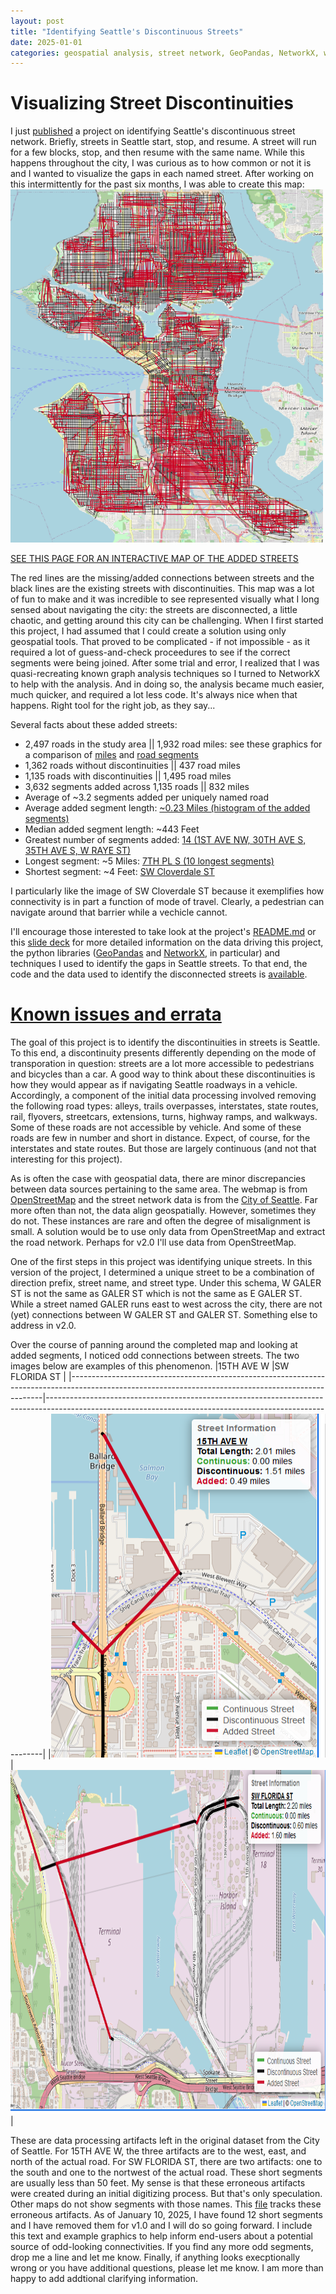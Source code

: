```yaml
---
layout: post
title: "Identifying Seattle's Discontinuous Streets"
date: 2025-01-01
categories: geospatial analysis, street network, GeoPandas, NetworkX, webmap
---
```


# Visualizing Street Discontinuities
I just [published](https://github.com/mike-babb/seattle_streets) a project on identifying Seattle's discontinuous street network. Briefly, streets in Seattle start, stop, and resume. A street will run for a few blocks, stop, and then resume with the same name. While this happens throughout the city, I was curious as to how common or not it is and I wanted to visualize the gaps in each named street. After working on this intermittently for the past six months, I was able to create this map:  
<img src="https://raw.githubusercontent.com/mike-babb/seattle_streets/main/graphics/ex_02_overall.png" alt="overall" width="500" height="565"/>  

[SEE THIS PAGE FOR AN INTERACTIVE MAP OF THE ADDED STREETS](/media/discontinuous_streets.html)

The red lines are the missing/added connections between streets and the black lines are the existing streets with discontinuities.
This map was a lot of fun to make and it was incredible to see represented visually what I long sensed about navigating the city: 
the streets are disconnected, a little chaotic, and getting around this city can be challenging. When I first started this project, I had assumed that I could create a solution using only geospatial tools. That proved to be complicated - if not impossible - as it required a lot of guess-and-check proceedures to see if the correct segments were being joined. After some trial and error, I realized that I was quasi-recreating known graph analysis techniques so I turned to NetworkX to help with the analysis. And in doing so, the analysis became much easier, much quicker, and required a lot less code. It's always nice when that happens. Right tool for the right job, as they say...

Several facts about these added streets:

* 2,497 roads in the study area || 1,932 road miles: see these graphics for a comparison of [miles](https://raw.githubusercontent.com/mike-babb/seattle_streets/main/graphics/barplot_miles.png) and [road segments](https://raw.githubusercontent.com/mike-babb/seattle_streets/main/graphics/barplot_segment_count.png)  
* 1,362 roads without discontinuities || 437 road miles  
* 1,135 roads with discontinuities || 1,495 road miles  
* 3,632 segments added across 1,135 roads || 832 miles   
* Average of ~3.2 segments added per uniquely named road
* Average added segment length: [~0.23 Miles (histogram of the added segments)](https://raw.githubusercontent.com/mike-babb/seattle_streets/main/graphics/histogram_ALL_streets.png)  
* Median added segment length: ~443 Feet
* Greatest number of segments added: [14 (1ST AVE NW, 30TH AVE S, 35TH AVE S, W RAYE ST)](https://raw.githubusercontent.com/mike-babb/seattle_streets/main/graphics/ex_04_most_added_segments.png)
* Longest segment: ~5 Miles:  [7TH PL S (10 longest segments)](https://raw.githubusercontent.com/mike-babb/seattle_streets/main/graphics/ex_05_longest_added_segments.png)
* Shortest segment: ~4 Feet: [SW Cloverdale ST ](https://raw.githubusercontent.com/mike-babb/seattle_streets/main/graphics/ex_06_shortest_segment.png)

I particularly like the image of SW Cloverdale ST because it exemplifies how connectivity is in part a function of mode of travel. Clearly, a pedestrian can navigate around that barrier while a vechicle cannot.

I'll encourage those interested to take look at the project's [README.md](https://github.com/mike-babb/seattle_streets/blob/main/README.md) or this [slide deck](https://github.com/mike-babb/seattle_streets/blob/main/seattles_disconnected_streets_2024_11_20.pptx) for more detailed information on the data driving this project, the python libraries ([GeoPandas](https://geopandas.org/en/stable/getting_started/introduction.html) and [NetworkX](https://networkx.org/), in particular) and techniques I used to identify the gaps in Seattle streets. To that end, the code and the data used to identify the disconnected streets is [available](https://github.com/mike-babb/seattle_streets/blob/main/README.md). 

# [Known issues and errata](#known-issues-and-errata)
The goal of this project is to identify the discontinuities in streets is Seattle. To this end, a discontinuity presents differently depending on the mode of transporation in question: streets are a lot more accessible to pedestrians and bicycles than a car. A good way to think about these discontinuities is how they would appear as if navigating Seattle roadways in a vehicle. Accordingly, a component of the initial data processing involved removing the following road types: alleys, trails overpasses, interstates, state routes, rail, flyovers, streetcars, extensions, turns, highway ramps, and walkways. Some of these roads are not accessible by vehicle. And some of these roads are few in number and short in distance. Expect, of course, for the interstates and state routes. But those are largely continuous (and not that interesting for this project).

As is often the case with geospatial data, there are minor discrepancies between data sources pertaining to the same area. The webmap is from [OpenStreetMap](https://www.openstreetmap.org/) and the street network data is from the [City of Seattle](https://data-seattlecitygis.opendata.arcgis.com/datasets/783fd63545304bdf9d3c5f2065751614_0/explore). Far more often than not, the data align geospatially. However, sometimes they do not. These instances are rare and often the degree of misalignment is small. A solution would be to use only data from OpenStreetMap and extract the road network. Perhaps for v2.0 I'll use data from OpenStreetMap. 

One of the first steps in this project was identifying unique streets. In this version of the project, I determined a unique street to be a combination of direction prefix, street name, and street type. Under this schema, W GALER ST is not the same as GALER ST which is not the same as E GALER ST. While a street named GALER runs east to west across the city, there are not (yet) connections between W GALER ST and GALER ST. Something else to address in v2.0. 

Over the course of panning around the completed map and looking at added segments, I noticed odd connections between streets. The two images below are examples of this phenomenon.
|15TH AVE W                                                                                                                                           |SW FLORIDA ST                                                                                                                                              | 
|-----------------------------------------------------------------------------------------------------------------------------------------------------|-----------------------------------------------------------------------------------------------------------------------------------------------------------|
|<img src="https://raw.githubusercontent.com/mike-babb/seattle_streets/main/graphics/ex_08_15th_ave_w.png" alt="15TH AVE W" width="439" height="550"/>|<img src="https://raw.githubusercontent.com/mike-babb/seattle_streets/main/graphics/ex_09_sw_florida_st.png" alt="SW FLORIDA ST" width="821" height="550"/>|

These are data processing artifacts left in the original dataset from the City of Seattle. For 15TH AVE W, the three artifacts are to the west, east, and north of the actual road. For SW FLORIDA ST, there are two artifacts: one to the south and one to the nortwest of the actual road. These short segments are usually less than 50 feet. My sense is that these erroneous artifacts were created during an initial digitizing process. But that's only speculation. Other maps do not show segments with those names. This [file](../data/streets_to_remove.txt) tracks these erroneous artifacts. As of January 10, 2025, I have found 12 short segments and I have removed them for v1.0 and I will do so going forward. I include this text and example graphics to help inform end-users about a potential source of odd-looking connectivities. If you find any more odd segments, drop me a line and let me know. Finally, if anything looks execptionally wrong or you have additional questions, please let me know. I am more than happy to add addtional clarifying information.